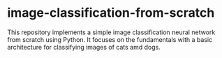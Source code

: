 # image-classification-from-scratch

This repository implements a simple image classification neural network from scratch using Python. It focuses on the fundamentals with a basic architecture for classifying images of cats amd dogs.
